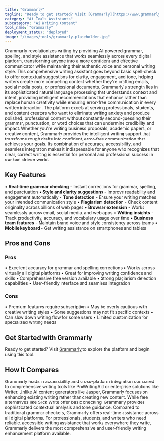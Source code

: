 ```yaml
---
title: "Grammarly"
tagline: "Ready to get started? Visit [Grammarly](https://www.grammarly.com) to explore the platform and begin using this tool...."
category: "Ai Tools Assistants"
subcategory: "Ai Writing Content"
tool_name: "Grammarly"
deployment_status: "deployed"
image: "/images/tools/grammarly-placeholder.jpg"
---
```

Grammarly revolutionizes writing by providing AI-powered grammar, spelling, and style assistance that works seamlessly across every digital platform, transforming anyone into a more confident and effective communicator while maintaining their authentic voice and personal writing style. This comprehensive writing assistant goes beyond basic spell-check to offer contextual suggestions for clarity, engagement, and tone, helping writers create more compelling content whether they're crafting emails, social media posts, or professional documents. Grammarly's strength lies in its sophisticated natural language processing that understands context and intent, providing intelligent recommendations that enhance rather than replace human creativity while ensuring error-free communication in every written interaction. The platform excels at serving professionals, students, and content creators who want to eliminate writing anxiety and produce polished, professional content without constantly second-guessing their grammar, punctuation, or word choices that can undermine credibility and impact. Whether you're writing business proposals, academic papers, or creative content, Grammarly provides the intelligent writing support that transforms rough drafts into confident, error-free communication that achieves your goals. Its combination of accuracy, accessibility, and seamless integration makes it indispensable for anyone who recognizes that clear, correct writing is essential for personal and professional success in our text-driven world.

## Key Features

• **Real-time grammar checking** - Instant corrections for grammar, spelling, and punctuation
• **Style and clarity suggestions** - Improve readability and engagement automatically
• **Tone detection** - Ensure your writing matches your intended communication style
• **Plagiarism detection** - Check content originality across billions of web pages
• **Browser extension** - Works seamlessly across email, social media, and web apps
• **Writing insights** - Track productivity, accuracy, and vocabulary usage over time
• **Business team features** - Maintain brand voice and style consistency across teams
• **Mobile keyboard** - Get writing assistance on smartphones and tablets

## Pros and Cons

### Pros
• Excellent accuracy for grammar and spelling corrections
• Works across virtually all digital platforms
• Great for improving writing confidence and skills
• Comprehensive free version available
• Strong plagiarism detection capabilities
• User-friendly interface and seamless integration

### Cons
• Premium features require subscription
• May be overly cautious with creative writing styles
• Some suggestions may not fit specific contexts
• Can slow down writing flow for some users
• Limited customization for specialized writing needs

## Get Started with Grammarly

Ready to get started? Visit [Grammarly](https://www.grammarly.com) to explore the platform and begin using this tool.

## How It Compares

Grammarly leads in accessibility and cross-platform integration compared to comprehensive writing tools like ProWritingAid or enterprise solutions like Writer. Unlike AI content generators like Jasper, Grammarly focuses on enhancing existing writing rather than creating new content. While free alternatives like Slick Write offer basic checking, Grammarly provides sophisticated contextual analysis and tone guidance. Compared to traditional grammar checkers, Grammarly offers real-time assistance across all digital platforms. For professionals, students, and writers who need reliable, accessible writing assistance that works everywhere they write, Grammarly delivers the most comprehensive and user-friendly writing enhancement platform available.